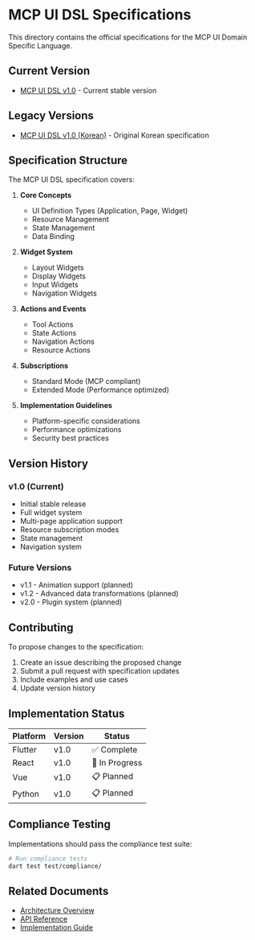 # MCP UI DSL Specifications

This directory contains the official specifications for the MCP UI Domain Specific Language.

## Current Version

- [MCP UI DSL v1.0](./mcp-ui-dsl-v1.0.md) - Current stable version

## Legacy Versions

- [MCP UI DSL v1.0 (Korean)](./MCP_UI_DSL_v1.0_Specification.md) - Original Korean specification

## Specification Structure

The MCP UI DSL specification covers:

1. **Core Concepts**
   - UI Definition Types (Application, Page, Widget)
   - Resource Management
   - State Management
   - Data Binding

2. **Widget System**
   - Layout Widgets
   - Display Widgets
   - Input Widgets
   - Navigation Widgets

3. **Actions and Events**
   - Tool Actions
   - State Actions
   - Navigation Actions
   - Resource Actions

4. **Subscriptions**
   - Standard Mode (MCP compliant)
   - Extended Mode (Performance optimized)

5. **Implementation Guidelines**
   - Platform-specific considerations
   - Performance optimizations
   - Security best practices

## Version History

### v1.0 (Current)
- Initial stable release
- Full widget system
- Multi-page application support
- Resource subscription modes
- State management
- Navigation system

### Future Versions
- v1.1 - Animation support (planned)
- v1.2 - Advanced data transformations (planned)
- v2.0 - Plugin system (planned)

## Contributing

To propose changes to the specification:

1. Create an issue describing the proposed change
2. Submit a pull request with specification updates
3. Include examples and use cases
4. Update version history

## Implementation Status

| Platform | Version | Status |
|----------|---------|--------|
| Flutter | v1.0 | ✅ Complete |
| React | v1.0 | 🚧 In Progress |
| Vue | v1.0 | 📋 Planned |
| Python | v1.0 | 📋 Planned |

## Compliance Testing

Implementations should pass the compliance test suite:

```bash
# Run compliance tests
dart test test/compliance/
```

## Related Documents

- [Architecture Overview](../architecture/overview.md)
- [API Reference](../api/)
- [Implementation Guide](../guides/)